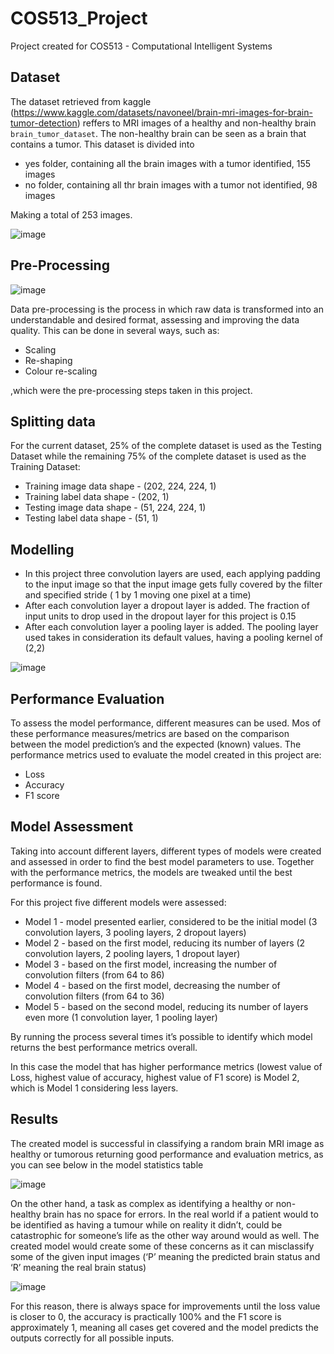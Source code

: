 # COS513_Project

Project created for COS513 - Computational Intelligent Systems


## Dataset


The dataset retrieved from kaggle (https://www.kaggle.com/datasets/navoneel/brain-mri-images-for-brain-tumor-detection) reffers to MRI images of a healthy and non-healthy brain ```brain_tumor_dataset```. The non-healthy brain can be seen as a brain that contains a tumor.
This dataset is divided into 

- yes folder, containing all the brain images with a tumor identified, 155 images
- no folder, containing all thr brain images with a tumor not identified, 98 images

Making a total of 253 images.

![image](https://user-images.githubusercontent.com/55351724/197388675-deb1456f-9f4e-475c-b69f-8d7d97f8ec58.png)


## Pre-Processing

![image](https://user-images.githubusercontent.com/55351724/197388691-aae83ed5-a3ae-4927-bbfd-f0cce8cf3379.png)


Data pre-processing is the process in which raw data is transformed into an understandable and desired format, assessing and improving the data quality. This can be done in several ways, such as:
- Scaling
- Re-shaping
- Colour re-scaling

,which were the pre-processing steps taken in this project.

## Splitting data

For the current dataset, 25% of the complete dataset is used as the Testing Dataset while the remaining 75% of the complete dataset is used as the Training Dataset:
- Training image data shape - (202, 224, 224, 1)
- Training label data shape - (202, 1)
- Testing image data shape - (51, 224, 224, 1)
- Testing label data shape - (51, 1)

## Modelling

- In this project three convolution layers are used, each applying padding to the input image so that the input image gets fully covered by the filter and specified stride ( 1 by 1 moving one pixel at a time)
- After each convolution layer a dropout layer is added. The fraction of input units to drop used in the dropout layer for this project is 0.15
- After each convolution layer a pooling layer is added. The pooling layer used takes in consideration its default values, having a pooling kernel of (2,2)

![image](https://user-images.githubusercontent.com/55351724/197388719-c994619e-9487-41fb-87ac-ceee96d0abbb.png)


## Performance Evaluation

To assess the model performance, different measures can be used. Mos of these performance measures/metrics are based on the comparison between the model prediction’s and the expected (known) values. The performance metrics used to evaluate the model created in this project are:
- Loss
- Accuracy
- F1 score

## Model Assessment

Taking into account different layers, different types of models were created and assessed in order to find the best model parameters to use. Together with the performance metrics, the models are tweaked until the best performance is found. 

For this project five different models were assessed:

- Model 1 - model presented earlier, considered to be the initial model (3 convolution layers, 3 pooling layers, 2 dropout layers)
- Model 2 - based on the first model, reducing its number of layers (2 convolution layers, 2 pooling layers, 1 dropout layer)
- Model 3 - based on the first model, increasing the number of convolution filters (from 64 to 86)
- Model 4 - based on the first model, decreasing the number of convolution filters (from 64 to 36)
- Model 5 - based on the second model, reducing its number of layers even more (1 convolution layer, 1 pooling layer)


By running the process several times it’s possible to identify which model returns the best performance metrics overall.

 In this case the model that has higher performance metrics (lowest value of Loss, highest value of accuracy, highest value of F1 score) is Model 2, which is Model 1 considering less layers.


## Results

The created model is successful in classifying a random brain MRI image as healthy or tumorous returning good performance and evaluation metrics, as you can see below in the model statistics table

![image](https://user-images.githubusercontent.com/55351724/197388734-6afbd06f-5122-4d21-9156-adcc44be966b.png)


On the other hand, a task as complex as identifying a healthy or non-healthy brain has no space for errors. In the real world if a patient would to be identified as having a tumour while on reality it didn’t, could be catastrophic for someone’s life as the other way around would as well. The created model would create some of these concerns as it can misclassify some of the given input images (‘P’ meaning the predicted brain status and ‘R’ meaning the real brain status)

![image](https://user-images.githubusercontent.com/55351724/197388751-b93c3111-d422-4bbb-94dd-eb323762bf0f.png)


For this reason, there is always space for improvements until the loss value is closer to 0, the accuracy is practically 100% and the F1 score is approximately 1, meaning all cases get covered and the model predicts the outputs correctly for all possible inputs.
